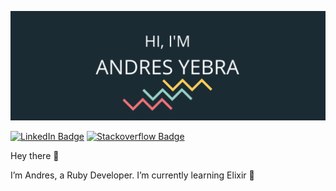 ![Andres's GitHub Banner](./img/andresyebra_bg.png)


[![LinkedIn Badge](https://img.shields.io/badge/LinkedIn-Profile-informational?style=flat&logo=linkedin&logoColor=white&color=0D76A8)](https://www.linkedin.com/in/andresyebrac/)
[![Stackoverflow Badge](https://img.shields.io/badge/Stackoverlow-Profile-informational?style=flat&logo=stackoverflow&logoColor=white&color=f48225)](https://stackoverflow.com/users/19544242/andres-yebra-cervantes)

Hey there 👋

I’m Andres, a Ruby Developer. I’m currently learning Elixir 🚀

<!--
**andresyebra/andresyebra** is a ✨ _special_ ✨ repository because its `README.md` (this file) appears on your GitHub profile.

Here are some ideas to get you started:

- 🔭 I’m currently working on ...
- 🌱 I’m currently learning ...
- 👯 I’m looking to collaborate on ...
- 🤔 I’m looking for help with ...
- 💬 Ask me about ...
- 📫 How to reach me: ...
- 😄 Pronouns: ...
- ⚡ Fun fact: ...
-->
